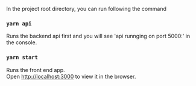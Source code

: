 In the project root directory, you can run following the command

### `yarn api`

Runs the backend api first and you will see 'api runnging on port 5000:' in the console.<br>

### `yarn start`

Runs the front end app.<br>
Open [http://localhost:3000](http://localhost:3000) to view it in the browser.

